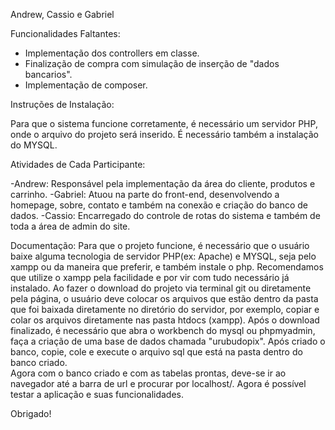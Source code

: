 Andrew, Cassio e Gabriel

Funcionalidades Faltantes:

- Implementação dos controllers em classe.
- Finalização de compra com simulação de inserção de "dados bancarios".
- Implementação de composer.

Instruções de Instalação:

Para que o sistema funcione corretamente, é necessário um servidor PHP, onde o arquivo do projeto será inserido. É necessário também a instalação do MYSQL.

Atividades de Cada Participante:

-Andrew: Responsável pela implementação da área do cliente, produtos e carrinho.
-Gabriel: Atuou na parte do front-end, desenvolvendo a homepage, sobre, contato e também na conexão e criação do banco de dados.
-Cassio: Encarregado do controle de rotas do sistema e também de toda a área de admin do site.

Documentação:
Para que o projeto funcione, é necessário que o usuário baixe alguma tecnologia de servidor PHP(ex: Apache) e MYSQL, seja pelo xampp ou da maneira que preferir, e também instale o php. Recomendamos que utilize o xampp pela facilidade e por vir com tudo necessário já instalado.
Ao fazer o download do projeto via terminal git ou diretamente pela página, o usuário deve colocar os arquivos que estão dentro da pasta que foi baixada diretamente no diretório do servidor, por exemplo, copiar e colar os arquivos diretamente nas pasta htdocs (xampp).
Após o download finalizado, é necessário que abra o workbench do mysql ou phpmyadmin, faça a criação de uma base de dados chamada "urubudopix". Após criado o banco, copie, cole e execute o arquivo sql que está na pasta dentro do banco criado.  
Agora com o banco criado e com as tabelas prontas, deve-se ir ao navegador até a barra de url e procurar por localhost/.
Agora é possível testar a aplicação e suas funcionalidades.

Obrigado! 
